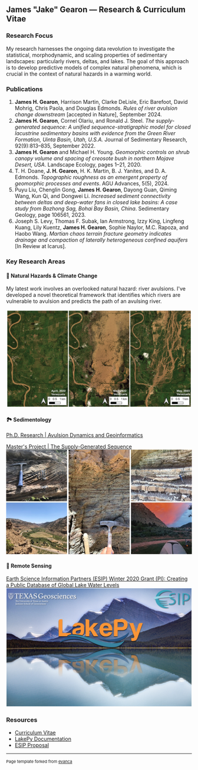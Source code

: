 ## James "Jake" Gearon — Research & Curriculum Vitae

### Research Focus

My research harnesses the ongoing data revolution to investigate the statistical, morphodynamic, and scaling properties of sedimentary landscapes: particularly rivers, deltas, and lakes. The goal of this approach is to develop predictive models of complex natural phenomena, which is crucial in the context of natural hazards in a warming world.

### Publications

1. **James H. Gearon**, Harrison Martin, Clarke DeLisle, Eric Barefoot, David Mohrig, Chris Paola, and Douglas Edmonds. *Rules of river avulsion change downstream* [accepted in Nature], September 2024.
2. **James H. Gearon**, Cornel Olariu, and Ronald J. Steel. *The supply-generated sequence: A unified sequence-stratigraphic model for closed lacustrine sedimentary basins with evidence from the Green River Formation, Uinta Basin, Utah, U.S.A.* Journal of Sedimentary Research, 92(9):813–835, September 2022.
3. **James H. Gearon** and Michael H. Young. *Geomorphic controls on shrub canopy volume and spacing of creosote bush in northern Mojave Desert, USA*. Landscape Ecology, pages 1–21, 2020.
4. T. H. Doane, **J. H. Gearon**, H. K. Martin, B. J. Yanites, and D. A. Edmonds. *Topographic roughness as an emergent property of geomorphic processes and events*. AGU Advances, 5(5), 2024.
5. Puyu Liu, Chenglin Gong, **James H. Gearon**, Dayong Guan, Qiming Wang, Kun Qi, and Dongwei Li. *Increased sediment connectivity between deltas and deep-water fans in closed lake basins: A case study from Bozhong Sag, Bohai Bay Basin, China*. Sedimentary Geology, page 106561, 2023.
6. Joseph S. Levy, Thomas F. Subak, Ian Armstrong, Izzy King, Lingfeng Kuang, Lily Kuentz, **James H. Gearon**, Sophie Naylor, M.C. Rapoza, and Haobo Wang. *Martian chaos terrain fracture geometry indicates drainage and compaction of laterally heterogeneous confined aquifers* [In Review at Icarus].

### Key Research Areas

#### 🌊 Natural Hazards & Climate Change
My latest work involves an overlooked natural hazard: river avulsions. I've developed a novel theoretical framework that identifies which rivers are vulnerable to avulsion and predicts the path of an avulsing river.

<img src="images/avulsion.png"/>

#### 🏞️ Sedimentology
[Ph.D. Research | Avulsion Dynamics and Geoinformatics](/avulsion)

[Master's Project | The Supply-Generated Sequence](/Uinta)
<img src="images/uintachannel.jpg"/>

#### 📡 Remote Sensing
[Earth Science Information Partners (ESIP) Winter 2020 Grant (PI): Creating a Public Database of Global Lake Water Levels](https://medium.com/esip/introducing-lakepy-accessing-lake-water-level-data-through-a-python-api-9a62944a43d)
<img src="images/esipfr.png"/>

### Resources
- [Curriculum Vitae](/pdf/Gearon_James_CV.pdf)
- [LakePy Documentation](http://lakepydocs.com.s3-website.us-east-2.amazonaws.com/)
- [ESIP Proposal](/pdf/ESIP_Proposal_2020_Gearon_Fuka.pdf)

---

<p style="font-size:11px">Page template forked from <a href="https://github.com/evanca/quick-portfolio">evanca</a></p>
